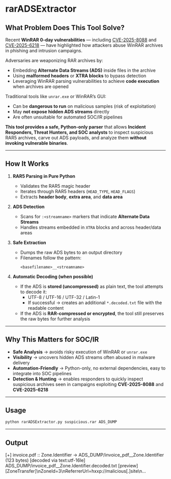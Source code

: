 # rarADSExtractor

## What Problem Does This Tool Solve?

Recent **WinRAR 0-day vulnerabilities** — including [CVE-2025-8088](https://thehackernews.com/2025/08/winrar-zero-day-under-active.html) and [CVE-2025-6218](https://www.welivesecurity.com/en/eset-research/update-winrar-tools-now-romcom-and-others-exploiting-zero-day-vulnerability/) — have highlighted how attackers abuse WinRAR archives in phishing and intrusion campaigns.  

Adversaries are weaponizing RAR archives by:
- Embedding **Alternate Data Streams (ADS)** inside files in the archive
- Using **malformed headers** or **XTRA blocks** to bypass detection
- Leveraging WinRAR parsing vulnerabilities to achieve **code execution** when archives are opened

Traditional tools like `unrar.exe` or WinRAR’s GUI:
- Can be **dangerous to run** on malicious samples (risk of exploitation)
- May **not expose hidden ADS streams** directly
- Are often unsuitable for automated SOC/IR pipelines

**This tool provides a safe, Python-only parser** that allows **Incident Responders, Threat Hunters, and SOC analysts** to inspect suspicious RAR5 archives, carve out ADS payloads, and analyze them **without invoking vulnerable binaries**.

---

## How It Works

1. **RAR5 Parsing in Pure Python**  
   - Validates the RAR5 magic header  
   - Iterates through RAR5 headers (`HEAD_TYPE`, `HEAD_FLAGS`)  
   - Extracts **header body**, **extra area**, and **data area**  

2. **ADS Detection**  
   - Scans for `:<streamname>` markers that indicate **Alternate Data Streams**  
   - Handles streams embedded in `XTRA` blocks and across header/data areas  

3. **Safe Extraction**  
   - Dumps the raw ADS bytes to an output directory  
   - Filenames follow the pattern:  
     ```
     <basefilename>__<streamname>
     ```

4. **Automatic Decoding (when possible)**  
   - If the ADS is **stored (uncompressed)** as plain text, the tool attempts to decode it:  
     - UTF-8 / UTF-16 / UTF-32 / Latin-1  
     - If successful → creates an additional `*.decoded.txt` file with the readable content  
   - If the ADS is **RAR-compressed or encrypted**, the tool still preserves the raw bytes for further analysis  

---

## Why This Matters for SOC/IR

- **Safe Analysis** → avoids risky execution of WinRAR or `unrar.exe`  
- **Visibility** → uncovers hidden ADS streams often abused in malware delivery  
- **Automation-Friendly** → Python-only, no external dependencies, easy to integrate into SOC pipelines  
- **Detection & Hunting** → enables responders to quickly inspect suspicious archives seen in campaigns exploiting **CVE-2025-8088** and **CVE-2025-6218**

---

## Usage

```bash
python rarADSExtractor.py suspicious.rar ADS_DUMP
```

---

## Output 
[+] invoice.pdf :: Zone.Identifier -> ADS_DUMP/invoice_pdf__Zone.Identifier (123 bytes)
    [decoded via text:utf-16le] ADS_DUMP/invoice_pdf__Zone.Identifier.decoded.txt
    [preview] [ZoneTransfer]\nZoneId=3\nReferrerUrl=hxxp://malicious[.]site\n...
